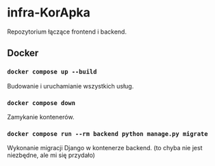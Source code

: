 # infra-KorApka
Repozytorium łączące frontend i backend.

## Docker

### `docker compose up --build`
Budowanie i uruchamianie wszystkich usług. 

### `docker compose down`
Zamykanie kontenerów. 

### `docker compose run --rm backend python manage.py migrate`
Wykonanie migracji Django w kontenerze backend. (to chyba nie jest niezbędne, ale mi się przydało)
